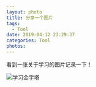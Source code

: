 ```yaml
---
layout: photo
title: 分享一个图片
tags:
  - Tool
date: 2019-04-12 23:29:37
categories: Tool
photos:
---
```

看到一张关于学习的图片记录一下！
<!--more-->

![学习金字塔](https://preview.cloud.189.cn/image/imageAction?param=4AEA29E071E30393823E3F17426E12120CB96DF89DDAA335F0E3EC373DCE4E7437B955FBC22955F72A7AA609A2F8652FFF7643891F9F9C6FA5963C54EC02D6A707CF300EC9D21AC4CCFC3059FA3567D2548524BB4E812903A7E5D8AD)

